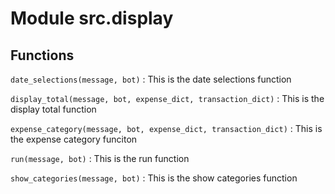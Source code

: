 Module src.display
==================

Functions
---------

    
`date_selections(message, bot)`
:   This is the date selections function

    
`display_total(message, bot, expense_dict, transaction_dict)`
:   This is the display total function

    
`expense_category(message, bot, expense_dict, transaction_dict)`
:   This is the expense category funciton

    
`run(message, bot)`
:   This is the run function

    
`show_categories(message, bot)`
:   This is the show categories function